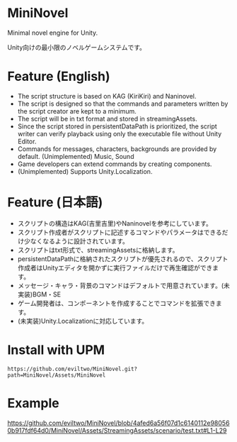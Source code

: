 # MiniNovel
Minimal novel engine for Unity.

Unity向けの最小限のノベルゲームシステムです。

# Feature (English)
- The script structure is based on KAG (KiriKiri) and Naninovel.
- The script is designed so that the commands and parameters written by the script creator are kept to a minimum.
- The script will be in txt format and stored in streamingAssets.
- Since the script stored in persistentDataPath is prioritized, the script writer can verify playback using only the executable file without Unity Editor.
- Commands for messages, characters, backgrounds are provided by default. (Unimplemented) Music, Sound
- Game developers can extend commands by creating components.
- (Unimplemented) Supports Unity.Localization.

# Feature (日本語)
- スクリプトの構造はKAG(吉里吉里)やNaninovelを参考にしています。
- スクリプト作成者がスクリプトに記述するコマンドやパラメータはできるだけ少なくなるように設計されています。
- スクリプトはtxt形式で、streamingAssetsに格納します。
- persistentDataPathに格納されたスクリプトが優先されるので、スクリプト作成者はUnityエディタを開かずに実行ファイルだけで再生確認ができます。
- メッセージ・キャラ・背景のコマンドはデフォルトで用意されています。(未実装)BGM・SE
- ゲーム開発者は、コンポーネントを作成することでコマンドを拡張できます。
- (未実装)Unity.Localizationに対応しています。

# Install with UPM
```
https://github.com/eviltwo/MiniNovel.git?path=MiniNovel/Assets/MiniNovel
```

# Example
https://github.com/eviltwo/MiniNovel/blob/4afed6a56f07d1c6140112e980560b917fdf64d0/MiniNovel/Assets/StreamingAssets/scenario/test.txt#L1-L29
